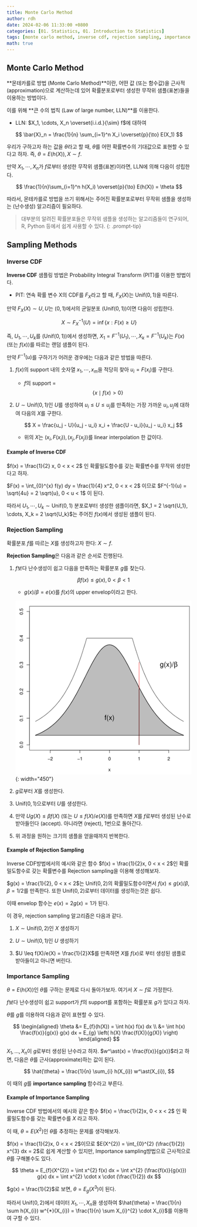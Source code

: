 ```yaml
---
title: Monte Carlo Method
author: rdh
date: 2024-02-06 11:33:00 +0800
categories: [01. Statistics, 01. Introduction to Statistics]
tags: [monte carlo method, inverse cdf, rejection sampling, importance sampling, statistics]
math: true
---
```

## Monte Carlo Method
**몬테카를로 방법 (Monte Carlo Method)**이란, 어떤 값 (또는 함수값)을 근사적(approximation)으로 계산하는데 있어 확률분포로부터 생성한 무작위 샘플(표본)들을 이용하는 방법이다.

이를 위해 **큰 수의 법칙 (Law of large number, LLN)**를 이용한다.

* LLN: $X_1, \cdots, X_n \overset{i.i.d.}{\sim} f$에 대하여

$$
\bar{X}_n = \frac{1}{n} \sum_{i=1}^n X_i \overset{p}{\to} E(X_1)
$$

우리가 구하고자 하는 값을 $\theta$라고 할 때, $\theta$를 어떤 확률변수의 기대값으로 표현할 수 있다고 하자. 즉, $\theta = E(h(X)), X \sim f$.

만약 $X_1, \cdots, X_n$가 $f$로부터 생성한 무작위 샘플(표본)이라면, LLN에 의해 다음이 성립한다.

$$
\frac{1}{n}\sum_{i=1}^n h(X_i) \overset{p}{\to} E(h(X)) = \theta
$$

따라서, 몬테카를로 방법을 쓰기 위해서는 주어진 확률분포로부터 무작위 샘플을 생성하는 (난수생성) 알고리즘이 필요하다.

> 대부분의 알려진 확률분포들은 무작위 샘플을 생성하는 알고리즘들이 연구되어, R, Python 등에서 쉽게 사용할 수 있다.
{: .prompt-tip}

## Sampling Methods
### Inverse CDF
**Inverse CDF** 샘플링 방법은 Probability Integral Transform (PIT)를 이용한 방법이다. 

* PIT: 연속 확률 변수 X의 CDF를 $F_X$라고 할 때, $F_X(X)$는 $\text{Unif}(0,1)$을 따른다.

만약 $F_X(X) \sim U, U$는 $(0, 1)$에서의 균일분포 $(\text{Unif}(0,1))$이면 다음이 성립한다.

$$
X \sim F_X^{-1}(U) = \inf \{x : F(x) \ge U\}
$$

즉, $U_1, \cdots, U_k$를 $(\text{Unif}(0,1))$에서 생성하면, $X_1 = F^{-1}(U_1), \cdots, X_k = F^{-1}(U_k)$는 $F(x)$ (또는 $f(x)$)를 따르는 랜덤 샘플이 된다.

만약 $F^{-1}(u)$를 구하기가 어려운 경우에는 다음과 같은 방법을 따른다.

1. $f(x)$의 support 내의 숫자열 $x_1, \cdots, x_m$을 적당히 찾아 $u_i = F(x_i)$를 구한다.
    * $f$의 support = $$\{x \mid f(x) > 0 \}$$

2. $U \sim \text{Unif}(0,1)$인 $U$를 생성하여 $u_i \leq U \leq u_j$를 만족하는 가장 가까운 $u_i, u_j$에 대하여 다음의 $X$를 구한다.

    $$
    X = \frac{u_j - U}{u_j - u_i} x_i + \frac{U - u_i}{u_j - u_i} x_j
    $$

    * 위의 $X$는 $(x_i, F(x_i)), (x_j, F(x_j))$를 linear interpolation 한 값이다.

#### Example of Inverse CDF
$f(x) = \frac{1}{2} x, 0 < x < 2$ 인 확률밀도함수를 갖는 확률변수를 무작위 생성한다고 하자.

$F(x) = \int_{0}^{x} f(y) dy = \frac{1}{4} x^2, 0 < x < 2$ 이므로 $F^{-1}(u) = \sqrt{4u} = 2 \sqrt{u}, 0 < u < 1$ 이 된다.

따라서 $U_1, \cdots, U_k \sim \text{Unif}(0,1)$ 분포로부터 생성한 샘플이라면, $X_1 = 2 \sqrt{U_1}, \cdots, X_k = 2 \sqrt{U_k}$는 주어진 $f(x)$에서 생성된 샘플이 된다.

### Rejection Sampling
확률분포 $f$를 따르는 $X$를 생성하고자 한다: $X \sim f$.

**Rejection Sampling**은 다음과 같은 순서로 진행된다.

1. $f$보다 난수생성이 쉽고 다음을 만족하는 확률분포 $g$를 찾는다.

    $$
    \beta f(x) \leq g(x), 0 < \beta < 1
    $$

    * $g(x)/\beta = e(x)$를 $f(x)$의 upper envelop이라고 한다.

    ![](/assets/img/Monte-Carlo-Method-01.png){: width="450"}

2. $g$로부터 $X$를 생성한다.

3. $\text{Unif}(0, 1)$으로부터 $U$를 생성한다.

4. 만약 $Ug(X) \leq \beta f(X)$ (또는 $U \leq f(X)/e(X)$)를 만족하면 $X$를 $f$로부터 생성된 난수로 받아들인다 (accept). 아니라면 (reject), 1번으로 돌아간다.

5. 위 과정을 원하는 크기의 샘플을 얻을때까지 반복한다.

#### Example of Rejection Sampling
Inverse CDF방법에서의 예시와 같은 함수 $f(x) = \frac{1}{2}x, 0 < x < 2$인 확률밀도함수로 갖는 확률변수를 Rejection sampling을 이용해 생성해보자.

$g(x) = \frac{1}{2}, 0 < x < 2$는 $\text{Unif}(0,2)$의 확률밀도함수이면서 $f(x) \leq g(x)/\beta, \beta = 1/2$를 만족한다. 또한 $\text{Unif}(0, 2)$로부터 데이터를 생성하는것은 쉽다.

이때 envelop 함수는 $e(x) = 2g(x) = 1$가 된다.

이 경우, rejection sampling 알고리즘은 다음과 같다.

1. $X \sim \text{Unif}(0,2)$인 $X$ 생성하기

2. $U \sim \text{Unif}(0, 1)$인 $U$ 생성하기

3. $U \leq f(X)/e(X) = \frac{1}{2}X$를 만족하면 $X$를 $f(x)$로 부터 생성된 샘플로 받아들이고 아니면 버린다.

### Importance Sampling
$\theta = E(h(X))$인 $\theta$를 구하는 문제로 다시 돌아가보자. 여기서 $X \sim f$로 가정한다.

$f$보다 난수생성이 쉽고 support가 $f$의 support를 포함하는 확률분포 $g$가 있다고 하자.

$\theta$를 $g$를 이용하여 다음과 같이 표현할 수 있다.

$$
\begin{aligned}
\theta &= E_{f}(h(X)) = \int h(x) f(x) dx \\
&= \int h(x) \frac{f(x)}{g(x)} g(x) dx = E_{g} \left( h(X) \frac{f(X)}{g(X)} \right)
\end{aligned}
$$

$X_{1}, \ldots, X_{n}$이 $g$로부터 생성된 난수라고 하자. $w^\ast(x) = \frac{f(x)}{g(x)}$라고 하면, 다음은 $\theta$를 근사(approximate)하는 값이 된다.

$$
\hat{\theta} = \frac{1}{n} \sum_{i} h(X_{i}) w^\ast(X_{i}),
$$

이 때의 $g$를 **importance sampling** 함수라고 부른다.

#### Example of Importance Sampling
Inverse CDF 방법에서의 예시와 같은 함수 $f(x) = \frac{1}{2}x, 0 < x < 2$ 인 확률밀도함수를 갖는 확률변수를 $X$ 라고 하자.

이 때, $\theta = E(X^{2})$인 $\theta$를 추정하는 문제를 생각해보자.

$f(x) = \frac{1}{2}x, 0 < x < 2$이므로 $E(X^{2}) = \int_{0}^{2} (\frac{1}{2}) x^{3} dx = 2$로 쉽게 계산할 수 있지만, Importance sampling방법으로 근사적으로 $\theta$를 구해볼수도 있다.

$$
\theta = E_{f}(X^{2}) = \int x^{2} f(x) dx = \int x^{2} (\frac{f(x)}{g(x)}) g(x) dx = \int x^{2} \cdot x \cdot (\frac{1}{2}) dx
$$

$g(x) = \frac{1}{2}$로 보면, $\theta = E_{g}(X^{3})$이 된다.

따라서 $\text{Unif}(0, 2)$에서 데이터 $X_{1}, \cdots, X_{n}$을 생성하여 $\hat{\theta} = \frac{1}{n} \sum h(X_{i}) w^{*}(X_{i}) = \frac{1}{n} \sum X_{i}^{2} \cdot X_{i}$를 이용하여 구할 수 있다.
